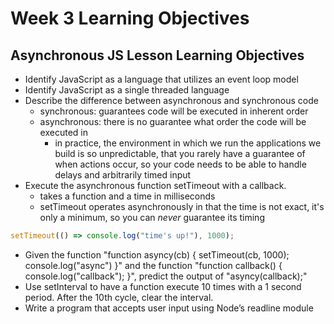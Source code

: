 # Week 3 Learning Objectives
## Asynchronous JS Lesson Learning Objectives

- Identify JavaScript as a language that utilizes an event loop model
- Identify JavaScript as a single threaded language
- Describe the difference between asynchronous and synchronous code
    - synchronous: guarantees code will be executed in inherent order
    - asynchronous: there is no guarantee what order the code will be executed in
        - in practice, the environment in which we run the applications we build is so unpredictable, that you rarely have a guarantee of when actions occur, so your code needs to be able to handle delays and arbitrarily timed input
- Execute the asynchronous function setTimeout with a callback.
    - takes a function and a time in milliseconds
    - setTimeout operates asynchronously in that the time is not exact, it's only a minimum, so you can _never_ guarantee its timing
```javascript
setTimeout(() => console.log("time's up!"), 1000);
```
- Given the function "function asyncy(cb) { setTimeout(cb, 1000); console.log("async") }" and the function "function callback() { console.log("callback"); }", predict the output of "asyncy(callback);"
- Use setInterval to have a function execute 10 times with a 1 second period. After the 10th cycle, clear the interval.
- Write a program that accepts user input using Node’s readline module

